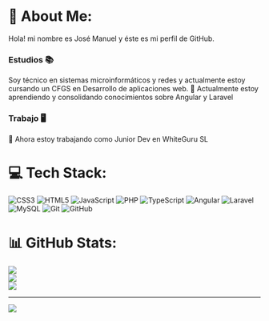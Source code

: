 # 💫 About Me:
Hola! mi nombre es José Manuel y éste es mi perfil de GitHub.

### Estudios 📚
Soy técnico en sistemas microinformáticos y redes y actualmente estoy cursando un CFGS en Desarrollo de aplicaciones web.
🌱 Actualmente estoy aprendiendo y consolidando conocimientos sobre Angular y Laravel

### Trabajo 🖥️
🔭 Ahora estoy trabajando como Junior Dev en WhiteGuru SL

# 💻 Tech Stack:
![CSS3](https://img.shields.io/badge/css3-%231572B6.svg?style=for-the-badge&logo=css3&logoColor=white) ![HTML5](https://img.shields.io/badge/html5-%23E34F26.svg?style=for-the-badge&logo=html5&logoColor=white) ![JavaScript](https://img.shields.io/badge/javascript-%23323330.svg?style=for-the-badge&logo=javascript&logoColor=%23F7DF1E) ![PHP](https://img.shields.io/badge/php-%23777BB4.svg?style=for-the-badge&logo=php&logoColor=white) ![TypeScript](https://img.shields.io/badge/typescript-%23007ACC.svg?style=for-the-badge&logo=typescript&logoColor=white) ![Angular](https://img.shields.io/badge/angular-%23DD0031.svg?style=for-the-badge&logo=angular&logoColor=white) ![Laravel](https://img.shields.io/badge/laravel-%23FF2D20.svg?style=for-the-badge&logo=laravel&logoColor=white) ![MySQL](https://img.shields.io/badge/mysql-4479A1.svg?style=for-the-badge&logo=mysql&logoColor=white) ![Git](https://img.shields.io/badge/git-%23F05033.svg?style=for-the-badge&logo=git&logoColor=white) ![GitHub](https://img.shields.io/badge/github-%23121011.svg?style=for-the-badge&logo=github&logoColor=white)
# 📊 GitHub Stats:
![](https://github-readme-stats.vercel.app/api?username=NobleSeis&theme=dark&hide_border=false&include_all_commits=false&count_private=false)<br/>
![](https://github-readme-streak-stats.herokuapp.com/?user=NobleSeis&theme=dark&hide_border=false)<br/>
![](https://github-readme-stats.vercel.app/api/top-langs/?username=NobleSeis&theme=dark&hide_border=false&include_all_commits=false&count_private=false&layout=compact)

---
[![](https://visitcount.itsvg.in/api?id=NobleSeis&icon=0&color=0)](https://visitcount.itsvg.in)
